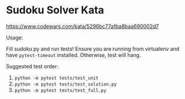 # Sudoku Solver Kata

https://www.codewars.com/kata/5296bc77afba8baa690002d7

Usage:

Fill sudoku.py and run tests!
Ensure you are running from virtualenv and have `pytest-timeout` installed.
Otherwise, test will hang.

Suggested test order:

1. `python -m pytest tests/test_unit`
2. `python -m pytest tests/test_solution.py`
3. `python -m pytest tests/test_full.py`
